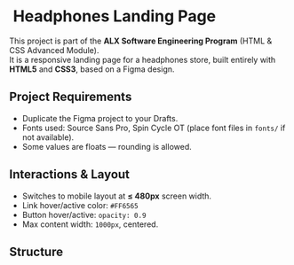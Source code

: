 # ​ Headphones Landing Page

This project is part of the **ALX Software Engineering Program** (HTML & CSS Advanced Module).  
It is a responsive landing page for a headphones store, built entirely with **HTML5** and **CSS3**, based on a Figma design.

## Project Requirements

- Duplicate the Figma project to your Drafts.
- Fonts used: Source Sans Pro, Spin Cycle OT (place font files in `fonts/` if not available).
- Some values are floats — rounding is allowed.

## Interactions & Layout

- Switches to mobile layout at **≤ 480px** screen width.
- Link hover/active color: `#FF6565`
- Button hover/active: `opacity: 0.9`
- Max content width: `1000px`, centered.

## Structure




